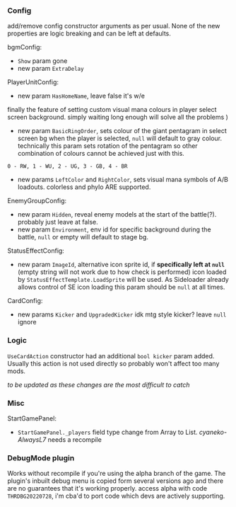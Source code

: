 ### Config
add/remove config constructor arguments as per usual. 
None of the new properties are logic breaking and can be left at defaults.

bgmConfig:
 - `Show` param gone
 - new param `ExtraDelay`

PlayerUnitConfig:
 - new param `HasHomeName`, leave false it's w/e

finally the feature of setting custom visual mana colours in player select screen background.
simply waiting long enough will solve all the problems )
 - new param `BasicRingOrder`, sets colour of the giant pentagram in select screen bg when the player is selected, `null` will default to gray colour. technically this param sets rotation of the pentagram so other combination of colours cannot be achieved just with this.

  `0 - RW, 1 - WU, 2 - UG, 3 - GB, 4 - BR`
 - new params `LeftColor` and `RightColor`, sets visual mana symbols of A/B loadouts. colorless and phylo ARE supported.
 
EnemyGroupConfig:
 - new param `Hidden`, reveal enemy models at the start of the battle(?). probably just leave at false.
 - new param `Environment`, env id for specific background during the battle, `null` or empty will default to stage bg.


StatusEffectConfig:
 - new param `ImageId`, alternative icon sprite id, if **specifically left at `null`** (empty string will not work due to how check is performed) 
 icon loaded by `StatusEffectTemplate.LoadSprite` will be used. As Sideloader already allows control of SE icon loading this param should be `null` at all times.
 
CardConfig:
 - new params `Kicker` and `UpgradedKicker` idk mtg style kicker? leave `null` ignore
 
 
### Logic

`UseCardAction` constructor had an additional `bool kicker` param added.
Usually this action is not used directly so probably won't affect too many mods.


*to be updated as these changes are the most difficult to catch*


### Misc

StartGamePanel:
 - `StartGamePanel._players` field type change from Array to List. *cyaneko-AlwaysL7* needs a recompile
 
 
### DebugMode plugin
Works without recompile if you're using the alpha branch of the game.
The plugin's inbuilt debug menu is copied form several versions ago and there are no guarantees that it's working properly.
access alpha with code `THRDBG20220728`, i'm cba'd to port code which devs are actively supporting.